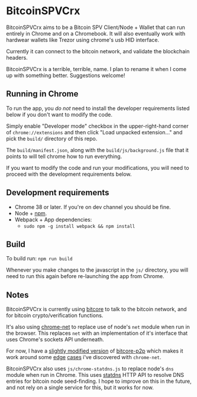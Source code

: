 # BitcoinSPVCrx

BitcoinSPVCrx aims to be a Bitcoin SPV Client/Node + Wallet that can run
entirely in Chrome and on a Chromebook.  It will also eventually work
with hardwear wallets like Trezor using chrome's usb HID interface.

Currently it can connect to the bitcoin network, and validate the
blockchain headers.

BitcoinSPVCrx is a terrible, terrible, name.  I plan to rename it when I
come up with something better.  Suggestions welcome!

## Running in Chrome

To run the app, you *do not* need to install the developer requirements
listed below if you don't want to modify the code.

Simply enable "Developer mode" checkbox in the upper-right-hand corner of
`chrome://extensions` and then click "Load unpacked extension..." and pick
the `build/` directory of this repo.

The `build/manifest.json`, along with the `build/js/background.js` file that
it points to will tell chrome how to run everything.

If you want to modify the code and run your modifications, you will need to
proceed with the development requirements below.

## Development requirements

  * Chrome 38 or later. If you're on dev channel you should be fine.
  * Node + [npm](https://www.npmjs.org/).
  * Webpack + App dependencies:
    * `sudo npm -g install webpack && npm install`

## Build

To build run: `npm run build`

Whenever you make changes to the javascript in the `js/` directory, you will
need to run this again before re-launching the app from Chrome.

## Notes

BitcoinSPVCrx is currently using [bitcore](http://bitcore.io/) to talk to
the bitcoin network, and for bitcoin crypto/verification functions.

It's also using [chrome-net](https://github.com/feross/chrome-net) to
replace use of node's `net` module when run in the browser.  This replaces
`net` with an implementation of it's interface that uses Chrome's sockets
API underneath.

For now, I have a
[slightly modified version](https://github.com/throughnothing/bitcore-p2p) of
[bitcore-p2p](https://github.com/bitpay/bitcore-p2p) which makes it work around
some [edge](https://github.com/feross/chrome-net/pull/22)
[cases](https://github.com/feross/chrome-net/pull/23) i've discovered with
`chrome-net`.

BitcoinSPVCrx also uses `js/chrome-statdns.js` to replace node's `dns` module
when run in Chrome.  This uses [statdns](http://www.statdns.com/) HTTP API to
resolve DNS entries for bitcoin node seed-finding.  I hope to improve on this
in the future, and not rely on a single service for this, but it works for now.
